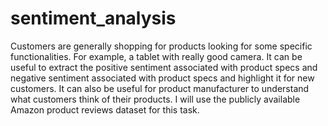 # sentiment_analysis
Customers are generally shopping for products looking for some specific functionalities. For example, a tablet with really good camera. It can be useful to extract the positive sentiment associated with product specs and negative sentiment associated with product specs and highlight it for new customers. It can also be useful for product manufacturer to understand what customers think of their products. I will use the publicly available Amazon product reviews dataset for this task.
